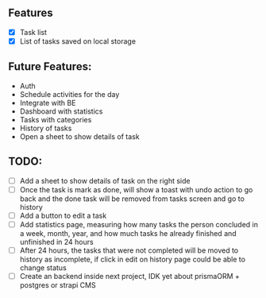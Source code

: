## Features
- [x] Task list
- [x] List of tasks saved on local storage

## Future Features:
- Auth
- Schedule activities for the day
- Integrate with BE
- Dashboard with statistics 
- Tasks with categories
- History of tasks
- Open a sheet to show details of task



## TODO:
- [ ] Add a sheet to show details of task on the right side
- [ ] Once the task is mark as done, will show a toast with undo action to go back and the done task will be removed from tasks screen and go to history
- [ ] Add a button to edit a task
- [ ] Add statistics page, measuring how many tasks the person concluded in a week, month, year, and how much tasks he already finished and unfinished in 24 hours
- [ ] After 24 hours, the tasks that were not completed will be moved to history as incomplete, if click in edit on history page could be able to change status
- [ ] Create an backend inside next project, IDK yet about prismaORM + postgres or strapi CMS